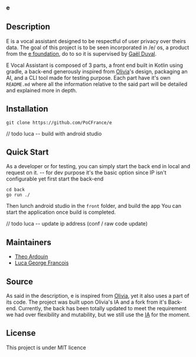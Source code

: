 ### e

## Description

E is a vocal assistant designed to be respectful of user privacy over theirs data.
The goal of this project is to be seen incorporated in /e/ os, a product from the [e foundation](https://e.foundation/), do to so it is supervised by [Gaël Duval](https://fr.wikipedia.org/wiki/Ga%C3%ABl_Duval).

E Vocal Assistant is composed of 3 parts, a front end built in Kotlin using gradle, a back-end generously inspired from [Olivia](https://github.com/olivia-ai/olivia)'s design, packaging an AI, and a CLI tool made for testing purpose.
Each part have it's own `README.md` where all the information relative to the said part will be detailed and explained more in depth.

 ## Installation

```shell
git clone https://github.com/PoCFrance/e
```



// todo luca -- build with android studio

## Quick Start

As a developer or for testing, you can simply start the back end in local and request on it.
-- for dev purpose it's the basic option since IP isn't configurable yet
first start the back-end

```shell
cd back
go run ./
```

Then lunch android studio in the `front` folder, and build the app
You can start the application once build is completed.

// todo luca -- update ip address (conf / raw code update)

## Maintainers

* [Theo Ardouin](https://github.com/Qwexta)
* [Luca George Francois](https://github.com/PixelFault-tech)

## Source

As said in the description, e is inspired from [Olivia](https://github.com/olivia-ai/olivia), yet it also uses a part of its code.
The project was built upon Olivia's IA and a fork from it's Back-end. Currently, the back has been totally updated to meet the requirement we had over flexibility and mutability, but we still use the [IA]() for the moment.

## License

This project is under MIT licence